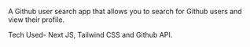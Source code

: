 A Github user search app that allows you to search for Github users and view their profile.

Tech Used- Next JS, Tailwind CSS and Github API. 
